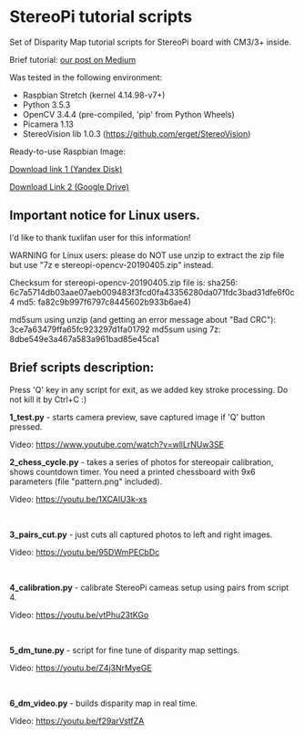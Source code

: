 StereoPi tutorial scripts
===========

Set of Disparity Map tutorial scripts for StereoPi board with CM3/3+ inside.

Brief tutorial: [our post on Medium](https://medium.com/stereopi/opencv-and-depth-map-on-stereopi-tutorial-62cb6792bbed)

Was tested in the following environment:
* Raspbian Stretch (kernel 4.14.98-v7+)
* Python 3.5.3 
* OpenCV 3.4.4 (pre-compiled, 'pip' from Python Wheels)
* Picamera 1.13
* StereoVision lib 1.0.3 (https://github.com/erget/StereoVision)

Ready-to-use Raspbian Image:

[Download link 1 (Yandex Disk)](https://yadi.sk/d/KWYOwR3IIgTzAA)

[Download Link 2 (Google Drive)](https://drive.google.com/open?id=1sM37cT6dTlZHhSRIz4Z9oEJk_xbR7pLL)

## Important notice for Linux users.
I'd like to thank tuxlifan user for this information!

WARNING for Linux users: please do NOT use unzip to extract the zip file but use "7z e stereopi-opencv-20190405.zip" instead.

Checksum for stereopi-opencv-20190405.zip file is:
sha256: 6c7a5714db03aae07aeb009483f3fcd0fa43356280da071fdc3bad31dfe6f0c4
md5: fa82c9b997f6797c8445602b933b6ae4)

md5sum using unzip (and getting an error message about "Bad CRC"): 3ce7a63479ffa65fc923297d1fa01792
md5sum using 7z:
8dbe549e3a467a583a961bad85e45ca1

## Brief scripts description:

Press 'Q' key in any script for exit, as we added key stroke processing. Do not kill it by Ctrl+C :) 

<b>1_test.py</b> - starts camera preview, save captured image if 'Q' button pressed.

Video: https://www.youtube.com/watch?v=wllLrNUw3SE
<br>

<b>2_chess_cycle.py</b> - takes a series of photos for stereopair calibration, shows countdown 
timer. You need a printed chessboard with 9x6 parameters (file "pattern.png" included).

Video: https://youtu.be/1XCAlU3k-xs

<br>

<b>3_pairs_cut.py</b> - just cuts all captured photos to left and right images.<br>

Video: https://youtu.be/95DWmPECbDc

<br>

<b>4_calibration.py</b> - calibrate StereoPi cameas setup using pairs from script 4.

Video: https://youtu.be/vtPhu23tKGo

<br>


<b>5_dm_tune.py</b> - script for fine tune of disparity map settings.<br>

Video: https://youtu.be/Z4j3NrMyeGE

<br>

<b>6_dm_video.py</b> - builds disparity map in real time.<br>

Video: https://youtu.be/f29arVstfZA

<br>


